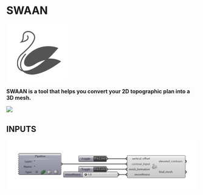 # SWAAN

![](Assets/SWAAN_logo.png)

**SWAAN is a tool that helps you convert your 2D topographic plan into a 3D mesh.**

![](Assets/SWAAN_GIF.gif)

## INPUTS

![](Assets/component.png)
